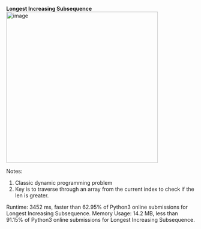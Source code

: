 **Longest Increasing Subsequence**
<img width="404" alt="image" src="https://user-images.githubusercontent.com/25766765/157740077-fe642d17-f92f-4130-97b0-c1e49201d613.png">

Notes:
1. Classic dynamic programming problem
2. Key is to traverse through an array from the current index to check if the len is greater.

Runtime: 3452 ms, faster than 62.95% of Python3 online submissions for Longest Increasing Subsequence.
Memory Usage: 14.2 MB, less than 91.15% of Python3 online submissions for Longest Increasing Subsequence.
